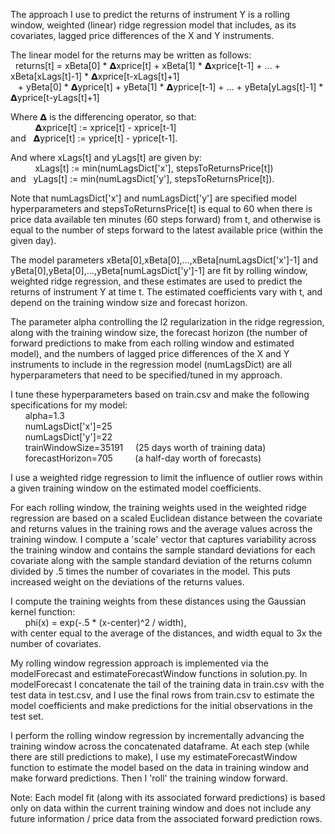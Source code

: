 The approach I use to predict the returns of instrument Y is a rolling window, weighted (linear) ridge regression model
    that includes, as its covariates, lagged price differences of the X and Y instruments.

The linear model for the returns may be written as follows:<br />
&nbsp;    returns[t] = xBeta[0] * 𝝙xprice[t] + xBeta[1] * 𝝙xprice[t-1] + ... + xBeta[xLags[t]-1] * 𝝙xprice[t-xLags[t]+1]<br />
&nbsp;&nbsp;             + yBeta[0] * 𝝙yprice[t] + yBeta[1] * 𝝙yprice[t-1] + ... + yBeta[yLags[t]-1] * 𝝙yprice[t-yLags[t]+1]

Where 𝝙 is the differencing operator, so that:<br />
&nbsp;&nbsp;&nbsp;&nbsp;&nbsp;&nbsp;&nbsp;&nbsp;&nbsp;   		𝝙xprice[t] := xprice[t] - xprice[t-1]<br />
	and&nbsp;&nbsp;  	𝝙yprice[t] := yprice[t] - yprice[t-1].

And where xLags[t] and yLags[t] are given by:<br />
&nbsp;&nbsp;&nbsp;&nbsp;&nbsp;&nbsp;&nbsp;&nbsp;&nbsp;   		xLags[t] := min(numLagsDict['x'], stepsToReturnsPrice[t])<br />
    and&nbsp;&nbsp; 	    yLags[t] := min(numLagsDict['y'], stepsToReturnsPrice[t]).

Note that numLagsDict['x'] and numLagsDict['y'] are specified model hyperparameters and stepsToReturnsPrice[t] is equal to
    60 when there is price data available ten minutes (60 steps forward) from t, and otherwise is equal to the number of
    steps forward to the latest available price (within the given day).

The model parameters xBeta[0],xBeta[0],...,xBeta[numLagsDict['x']-1] and yBeta[0],yBeta[0],...,yBeta[numLagsDict['y']-1]
    are fit by rolling window, weighted ridge regression, and these estimates are used to predict the returns of instrument
    Y at time t. The estimated coefficients vary with t, and depend on the training window size and forecast horizon.

The parameter alpha controlling the l2 regularization in the ridge regression, along with the training window size, the
    forecast horizon (the number of forward predictions to make from each rolling window and estimated model), and
    the numbers of lagged price differences of the X and Y instruments to include in the regression model (numLagsDict) are
    all hyperparameters that need to be specified/tuned in my approach.

I tune these hyperparameters based on train.csv and make the following specifications for my model:<br />
&nbsp;&nbsp;&nbsp;&nbsp;&nbsp;		alpha=1.3<br />
&nbsp;&nbsp;&nbsp;&nbsp;&nbsp;		numLagsDict['x']=25<br />
&nbsp;&nbsp;&nbsp;&nbsp;&nbsp;		numLagsDict['y']=22<br />
&nbsp;&nbsp;&nbsp;&nbsp;&nbsp;		trainWindowSize=35191 &nbsp;&nbsp;&nbsp;   (25 days worth of training data)<br />
&nbsp;&nbsp;&nbsp;&nbsp;&nbsp;		forecastHorizon=705   &nbsp;&nbsp;&nbsp;&nbsp;&nbsp;&nbsp;&nbsp;   (a half-day worth of forecasts)	

I use a weighted ridge regression to limit the influence of outlier rows within a given training window on the estimated model
    coefficients.

For each rolling window, the training weights used in the weighted ridge regression are based on a scaled Euclidean distance
    between the covariate and returns values in the training rows and the average values across the training window. I
    compute a 'scale' vector that captures variability across the training window and contains the sample standard deviations
    for each covariate along with the sample standard deviation of the returns column divided by .5 times the number of
    covariates in the model. This puts increased weight on the deviations of the returns values.

I compute the training weights from these distances using the Gaussian kernel function:<br />
&nbsp;&nbsp;&nbsp;&nbsp;&nbsp;		phi(x) = exp(-.5 * (x-center)^2 / width),<br />
    with center equal to the average of the distances, and width equal to 3x the number of covariates.

My rolling window regression approach is implemented via the modelForecast and estimateForecastWindow functions in solution.py.
    In modelForecast I concatenate the tail of the training data in train.csv with the test data in test.csv, and I use the final
    rows from train.csv to estimate the model coefficients and make predictions for the initial observations in the test set.

I perform the rolling window regression by incrementally advancing the training window across the concatenated dataframe.
    At each step (while there are still predictions to make), I use my estimateForecastWindow function to estimate the model
    based on the data in training window and make forward predictions. Then I 'roll' the training window forward.

Note: Each model fit (along with its associated forward predictions) is based only on data within the current training window and
    does not include any future information / price data from the associated forward prediction rows.
